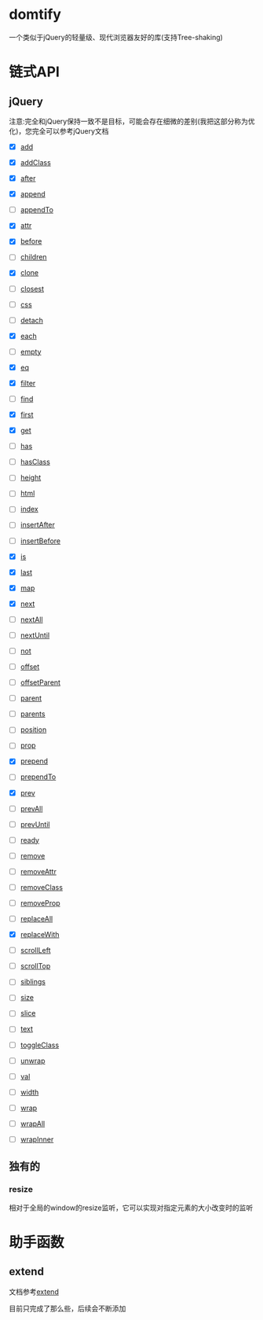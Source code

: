 # domtify

一个类似于jQuery的轻量级、现代浏览器友好的库(支持Tree-shaking)


# 链式API

## jQuery

注意:完全和jQuery保持一致不是目标，可能会存在细微的差别(我把这部分称为优化)，您完全可以参考jQuery文档


 - [x] [add](http://api.jquery.com/add/)
 - [x] [addClass](http://api.jquery.com/addClass/)
 - [x] [after](http://api.jquery.com/after/)
 - [x] [append](http://api.jquery.com/append/)
 - [ ] [appendTo](http://api.jquery.com/appendTo/)
 - [x] [attr](http://api.jquery.com/attr/)
 - [x] [before](http://api.jquery.com/before/)
 - [ ] [children](http://api.jquery.com/children/)
 - [x] [clone](http://api.jquery.com/clone/)
 - [ ] [closest](http://api.jquery.com/closest/)
 - [ ] [css](http://api.jquery.com/css/)
 - [ ] [detach](http://api.jquery.com/detach/)
 - [x] [each](http://api.jquery.com/each/)
 - [ ] [empty](http://api.jquery.com/empty/)
 - [x] [eq](http://api.jquery.com/eq/)
 - [x] [filter](http://api.jquery.com/filter/)
 - [ ] [find](http://api.jquery.com/find/)
 - [x] [first](http://api.jquery.com/first/)
 - [x] [get](http://api.jquery.com/get/)
 - [ ] [has](http://api.jquery.com/has/)
 - [ ] [hasClass](http://api.jquery.com/hasClass/)
 - [ ] [height](http://api.jquery.com/height/)
 - [ ] [html](http://api.jquery.com/html/)
 - [ ] [index](http://api.jquery.com/index/)
 - [ ] [insertAfter](http://api.jquery.com/insertAfter/)
 - [ ] [insertBefore](http://api.jquery.com/insertBefore/)
 - [x] [is](http://api.jquery.com/is/)
 - [x] [last](http://api.jquery.com/last/)
 - [x] [map](http://api.jquery.com/map/)
 - [x] [next](http://api.jquery.com/next/)
 - [ ] [nextAll](http://api.jquery.com/nextAll/)
 - [ ] [nextUntil](http://api.jquery.com/nextUntil/)
 - [ ] [not](http://api.jquery.com/not/)
 - [ ] [offset](http://api.jquery.com/offset/)
 - [ ] [offsetParent](http://api.jquery.com/offsetParent/)
 - [ ] [parent](http://api.jquery.com/parent/)
 - [ ] [parents](http://api.jquery.com/parents/)
 - [ ] [position](http://api.jquery.com/position/)
 - [ ] [prop](http://api.jquery.com/prop/)
 - [x] [prepend](http://api.jquery.com/prepend/)
 - [ ] [prependTo](http://api.jquery.com/prependTo/)
 - [x] [prev](http://api.jquery.com/prev/)
 - [ ] [prevAll](http://api.jquery.com/prevAll/)
 - [ ] [prevUntil](http://api.jquery.com/prevUntil/)
 - [ ] [ready](http://api.jquery.com/ready/)
 - [ ] [remove](http://api.jquery.com/remove/)
 - [ ] [removeAttr](http://api.jquery.com/removeAttr/)
 - [ ] [removeClass](http://api.jquery.com/removeClass/)
 - [ ] [removeProp](http://api.jquery.com/removeProp/)
 - [ ] [replaceAll](http://api.jquery.com/replaceAll/)
 - [x] [replaceWith](http://api.jquery.com/replaceWith/)
 - [ ] [scrollLeft](http://api.jquery.com/scrollLeft/)
 - [ ] [scrollTop](http://api.jquery.com/scrollTop/)
 - [ ] [siblings](http://api.jquery.com/siblings/)
 - [ ] [size](http://api.jquery.com/size/)
 - [ ] [slice](http://api.jquery.com/slice/)
 - [ ] [text](http://api.jquery.com/text/)
 - [ ] [toggleClass](http://api.jquery.com/toggleClass/)
 - [ ] [unwrap](http://api.jquery.com/unwrap/)
 - [ ] [val](http://api.jquery.com/val/)
 - [ ] [width](http://api.jquery.com/width/)
 - [ ] [wrap](http://api.jquery.com/wrap/)
 - [ ] [wrapAll](http://api.jquery.com/wrapAll/)
 - [ ] [wrapInner](http://api.jquery.com/wrapInner/)


## 独有的

### resize

相对于全局的window的resize监听，它可以实现对指定元素的大小改变时的监听



# 助手函数


## extend

文档参考[extend](https://api.jquery.com/jQuery.extend/)


目前只完成了那么些，后续会不断添加

